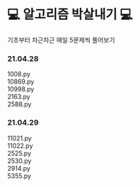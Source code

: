 
# 💻 알고리즘 박살내기 💻  
기초부터 차근차근 매일 5문제씩 풀어보기

### 21.04.28  
1008.py  
10869.py  
10998.py   
2163.py  
2588.py  

### 21.04.29  
11021.py  
11022.py  
2525.py    
2530.py  
2914.py  
5355.py
